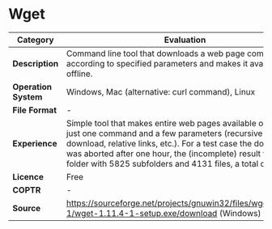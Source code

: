 # Wget

| Category | Evaluation |
| --- | --- |
| **Description** | Command line tool that downloads a web page completely or according to specified parameters and makes it available offline. |
| **Operation System** | Windows, Mac (alternative: curl command), Linux |
| **File Format** | - |
| **Experience** | Simple tool that makes entire web pages available offline with just one command and a few parameters (recursive download, relative links, etc.). For a test case the download was aborted after one hour, the (incomplete) result was a folder with 5825 subfolders and 4131 files, a total of 450 MB. |
| **Licence** | Free |
| **COPTR** | - |
| **Source** | https://sourceforge.net/projects/gnuwin32/files/wget/1.11.4-1/wget-1.11.4-1-setup.exe/download (Windows) |

